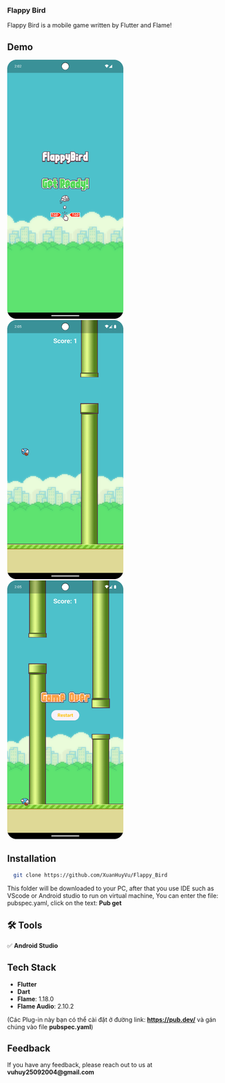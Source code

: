 ### Flappy Bird

Flappy Bird is a mobile game written by Flutter and Flame!

## Demo

<img src="./assets/images/startGame.png" alt="..." width="270" /> <img src="./assets/images/play.png" alt="..." width="270" /> <img src="./assets/images/gameOver1.png" alt="..." width="270" /> 

## Installation

```bash
  git clone https://github.com/XuanHuyVu/Flappy_Bird
```
This folder will be downloaded to your PC, after that you use IDE such as VScode or Android studio to run on virtual machine, You can enter the file: pubspec.yaml, click on the text: __Pub get__
    
## 🛠 Tools

✅ __Android Studio__

## Tech Stack

- __Flutter__
- __Dart__
- __Flame__: 1.18.0
- __Flame Audio__: 2.10.2

(Các Plug-in này bạn có thể cài đặt ở đường link: __https://pub.dev/__ và gán chúng vào file __pubspec.yaml__)

## Feedback

If you have any feedback, please reach out to us at __vuhuy25092004@gmail.com__

